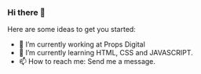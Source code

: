 ### Hi there 👋

Here are some ideas to get you started:

- 🔭 I’m currently working at Props Digital
- 🌱 I’m currently learning HTML, CSS and JAVASCRIPT.
- 📫 How to reach me: Send me a message.
